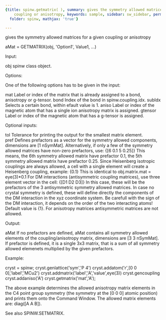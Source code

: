 ```yaml
---
{title: spinw.getmatrix( ), summary: gives the symmetry allowed matrices for a given
    coupling or anisotropy, keywords: sample, sidebar: sw_sidebar, permalink: spinw_getmatrix.html,
  folder: spinw, mathjax: 'true'}

---
```

gives the symmetry allowed matrices for a given coupling or anisotropy
 
aMat = GETMATRIX(obj, 'Option1', Value1, ...)
 
Input:
 
obj           spinw class object.
 
Options:
 
One of the following options has to be given in the input:
 
mat           Label or index of the matrix that is already assigned to
              a bond, anisotropy or g-tensor.
bond          Index of the bond in spinw.coupling.idx.
subIdx        Selects a certain bond, within efault value is 1.
aniso         Label or index of the magnetic atom that has a single ion
              anisotropy matrix is assigned.
gtensor       Label or index of the magnetic atom that has a g-tensor is 
              assigned.
 
Optional inputs:
 
tol       Tolerance for printing the output for the smallest matrix
          element.    
pref      Defines prefactors as a vector for the symmetry allowed
          components, dimensions are [1 nSymMat]. Alternatively, if only
          a few of the symmetry allowed matrices have non-zero
          prefactors, use:
              {[6 0.1 5 0.25]}
          This means, the 6th symmetry allowed matrix have prefactor 0.1,
          the 5th symmetry allowed matrix have prefactor 0.25. Since
          Heisenberg isotropic couplings are always allowed, a cell with
          a single element will create a Heisenberg coupling, example:
              {0.1}
          This is identical to obj.matrix.mat = eye(3)*0.1
          For DM interactions (antisymmetric coupling matrices), use
          three element vector in the cell:
              {[D1 D2 D3]}
          In this case, these will be the prefactors of the 3
          antisymmetric symmetry allowed matrices. In case no crystal
          symmetry is defined, these will define directly the components
          of the  DM interaction in the xyz coordinate system. Be
          carefull with the sign of the DM interaction, it depends on the
          order of the two interacting atoms! Default value is {1}.
          For anisotropy matrices antisymmetric matrices are not allowed.
 
Output:
 
aMat      If no prefactors are defined, aMat contains all symmetry
          allowed elements of the coupling/anisotropy matrix, dimensions
          are [3 3 nSymMat]. If prefactor is defined, it is a single 3x3
          matrix, that is a sum of all symmetry allowed elemenets
          multiplied by the given prefactors.
 
Example:
 
cryst = spinw;
cryst.genlattice('sym','P 4')
cryst.addatom('r',[0 0 0],'label','MCu2')
cryst.addmatrix('label','A','value',eye(3))
cryst.gencoupling
cryst.addaniso('A')
cryst.getmatrix('mat','A');
 
The above example determines the allowed anisotropy matrix elements in
the C4 point group symmetry (the symmetry at the [0 0 0] atomic
position) and prints them onto the Command Window. The allowed matrix
elements are: diag([A A B]).
 
See also SPINW.SETMATRIX.
 
